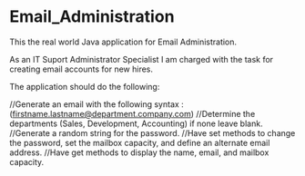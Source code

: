 # Email_Administration
This the real  world Java application for Email Administration.

As an IT Suport Administrator Specialist I am charged with the task for creating email accounts for new hires.

The application should do the following:

//Generate an email with the following syntax : (firstname.lastname@department.company.com)
//Determine the departments (Sales, Development, Accounting) if none leave blank.
//Generate a random string for the password.
//Have set methods to change the password, set the mailbox capacity, and define an alternate email address.
//Have get methods to display the name, email, and mailbox capacity.
